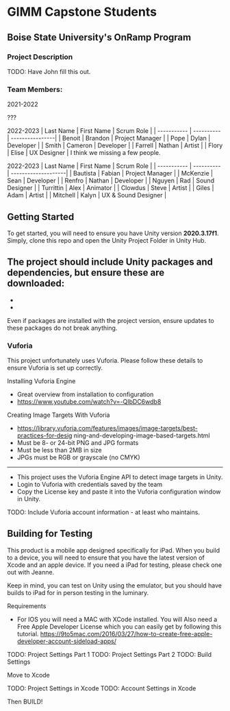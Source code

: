 # GIMM Capstone Students

## Boise State University's OnRamp Program

### Project Description

TODO: Have John fill this out.

### Team Members:

2021-2022

???

2022-2023
| Last Name   | First Name | Scrum Role      |
| ----------- | ---------- | ----------------|
| Benoit      | Brandon    | Project Manager |
| Pope        | Dylan      | Developer       |
| Smith       | Cameron    | Developer       |
| Farrell     | Nathan     | Artist          |
| Flory       | Elise      | UX Designer     |
I think we missing a few people.

2022-2023
| Last Name   | First Name | Scrum Role          |
| ----------- | ---------- | --------------------|
| Bautista    | Fabian     | Project Manager     |
| McKenzie    | Sean       | Developer           |
| Renfro      | Nathan     | Developer           |
| Nguyen      | Rad        | Sound Designer      |
| Turrittin   | Alex       | Animator            |
| Clowdus     | Steve      | Artist              |
| Giles       | Adam       | Artist              |
| Mitchell    | Kalyn      | UX & Sound Designer |

## Getting Started

To get started, you will need to ensure you have Unity version **2020.3.17f1**. Simply, clone this repo and open the Unity Project Folder in Unity Hub.

The project should include Unity packages and dependencies, but ensure these are downloaded:
-
-
-

Even if packages are installed with the project version, ensure updates to these packages do not break anything. 

### Vuforia

This project unfortunately uses Vuforia. Please follow these details to ensure Vuforia is set up correctly.

Installing Vuforia Engine
- Great overview from installation to configuration
- https://www.youtube.com/watch?v=-QIbDC6wdb8

Creating Image Targets With Vuforia
- https://library.vuforia.com/features/images/image-targets/best-practices-for-desig
ning-and-developing-image-based-targets.html
- Must be 8- or 24-bit PNG and JPG formats
- Must be less than 2MB in size
- JPGs must be RGB or grayscale (no CMYK)
- --------------------------------------------------------------------------------------
- This project uses the Vuforia Engine API to detect image targets in Unity.
- Login to Vuforia with credentials saved by the team
- Copy the License key and paste it into the Vuforia configuration window in
Unity.

TODO: Include Vuforia account information - at least who maintains.

## Building for Testing

This product is a mobile app designed specifically for iPad. When you build to a device, you will need to ensure that you have the latest version of Xcode and an apple device. If you need a iPad for testing, please check one out with Jeanne. 

Keep in mind, you can test on Unity using the emulator, but you should have builds to iPad for in person testing in the luminary.

Requirements
- For IOS you will need a MAC with XCode installed. You will Also need
a Free Apple Developer License which you can easily get by
following this tutorial.
 https://9to5mac.com/2016/03/27/how-to-create-free-apple-developer-account-sideload-apps/

TODO: Project Settings Part 1
TODO: Project Settings Part 2
TODO: Build Settings

Move to Xcode

TODO: Project Settings in Xcode
TODO: Account Settings in Xcode

Then BUILD!




